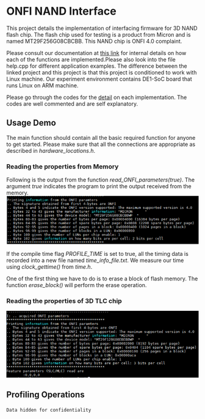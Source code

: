 # ONFI NAND Interface

This project details the implementation of interfacing firmware for 3D NAND flash chip. The flash chip used for testing is a product from Micron and is named MT29F256G08CBCBB. This NAND chip is ONFI 4.0 complaint.

Please consult our documentation at [this link](https://sickranchez-c137.github.io/nios_NAND_interface/) for internal details on how each of the functions are implemented.Please also look into the file help.cpp for different application examples. The difference between the linked project and this project is that this project is conditioned to work with Linux machine. Our experiment environment contains DE1-SoC board that runs Linux on ARM machine.

Please go through the codes for the [detail](https://github.com/sickRanchez-c137/onfi_plus) on each implementation. The codes are well commented and are self explanatory.

## Usage Demo
The main function should contain all the basic required function for anyone to get started. Please make sure that all the connections are appropriate as described in *hardware_locations.h*.

### Reading the properties from Memory
Following is the output from the function *read_ONFI_parameters(true)*. The argument *true* indicates the program to print the output received from the memory.
![](imgs/1properties.PNG)

If the compile time flag *PROFILE_TIME* is set to true, all the timing data is recorded into a new file named *time_info_file.txt*. We measure our time using *clock_gettime()* from *time.h*.

One of the first thing we have to do is to erase a block of flash memory. The function *erase_block()* will perform the erase operation. 

### Reading the properties of 3D TLC chip

![](imgs/tlc/1properties.PNG)

## Profiling Operations

`Data hidden for confidentiality`

